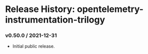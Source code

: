 # Release History: opentelemetry-instrumentation-trilogy

### v0.50.0 / 2021-12-31

* Initial public release.
